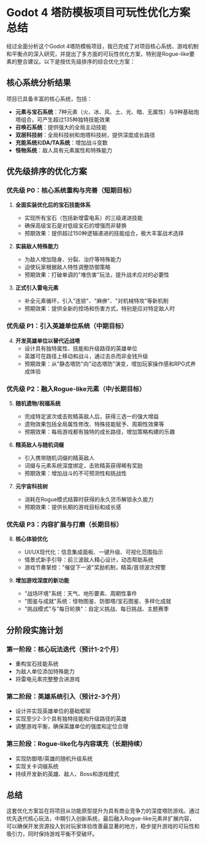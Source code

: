 # Godot 4 塔防模板项目可玩性优化方案总结

经过全面分析这个Godot 4塔防模板项目，我已完成了对项目核心系统、游戏机制和平衡点的深入研究，并提出了多方面的可玩性优化方案，特别是Rogue-like要素的整合建议。以下是按优先级排序的综合优化方案：

## 核心系统分析结果

项目已具备丰富的核心系统，包括：
- **元素与宝石系统**：7种元素（火、冰、风、土、光、暗、无属性）与9种基础炮塔组合，可产生超过135种独特技能效果
- **召唤石系统**：提供强大的全局主动技能
- **双层科技树**：全局科技树和炮塔科技树，提供深度成长路径
- **充能系统**和**DA/TA系统**：增加战斗变数
- **怪物系统**：敌人具有元素属性和特殊能力

## 优先级排序的优化方案

### 优先级 P0：核心系统重构与完善（短期目标）

1. **全面实装优化后的宝石技能体系**
   - 实现所有宝石（包括新增雷电系）的三级递进技能
   - 确保高级宝石是对低级宝石的增强而非替换
   - 预期效果：提供超过150种逻辑递进的技能组合，极大丰富战术选择

2. **实装敌人特殊能力**
   - 为敌人增加隐身、分裂、治疗等特殊能力
   - 迫使玩家根据敌人特性调整防御策略
   - 预期效果：打破单调的"堆伤害"玩法，提升战术应对的必要性

3. **正式引入雷电元素**
   - 补全元素循环，引入"连锁"、"麻痹"、"对机械特攻"等新机制
   - 预期效果：提供全新的控场和伤害方式，特别是应对特定敌人时

### 优先级 P1：引入英雄单位系统（中期目标）

4. **开发英雄单位以替代近战塔**
   - 设计具有独特属性、技能和升级路径的英雄单位
   - 英雄可在路径上移动和战斗，通过击杀而非金钱升级
   - 预期效果：从"静态塔防"向"动态塔防"演变，增加玩家操作感和RPG式养成体验

### 优先级 P2：融入Rogue-like元素（中/长期目标）

5. **随机遗物/祝福系统**
   - 完成特定波次或击败精英敌人后，获得三选一的强大增益
   - 遗物效果包括全局属性修改、特殊技能赋予、周期性效果等
   - 预期效果：每局游戏都有独特的成长路径，增加策略构建的乐趣

6. **精英敌人与随机词缀**
   - 引入携带随机词缀的精英敌人
   - 词缀与元素系统深度绑定，击败精英获得稀有奖励
   - 预期效果：增加战斗的不可预测性和挑战性

7. **元宇宙科技树**
   - 消耗在Rogue模式结算时获得的永久货币解锁永久能力
   - 预期效果：提供长期的游戏目标和成长感

### 优先级 P3：内容扩展与打磨（长期目标）

8. **核心体验优化**
   - UI/UX现代化：信息集成面板、一键升级、可视化范围指示
   - 情景式新手引导：前三波敌人精心设计，动态帮助系统
   - 游戏节奏掌控："催促下一波"奖励机制，精英/首领波次预警

9. **增加游戏深度的新功能**
   - "战场环境"系统：天气、地形要素、周期性事件
   - "图鉴与成就"系统：怪物图鉴、防御塔/宝石图鉴、多样化成就
   - "挑战模式"与"每日轮换"：自定义挑战、每日挑战、主题赛季

## 分阶段实施计划

### 第一阶段：核心玩法迭代（预计1-2个月）
- 重构宝石技能系统
- 为敌人单位添加特殊能力
- 将雷电元素完整整合进游戏

### 第二阶段：英雄系统引入（预计2-3个月）
- 设计并实现英雄单位的基础框架
- 实现至少2-3个具有独特技能和升级路径的英雄
- 调整游戏平衡，确保英雄单位的强度和定位合理

### 第三阶段：Rogue-like化与内容填充（长期持续）
- 实现防御塔/英雄的随机升级系统
- 实现关卡词缀系统
- 持续开发新的英雄、敌人、Boss和游戏模式

## 总结

这套优化方案旨在将项目从功能原型提升为具有商业竞争力的深度塔防游戏。通过优先迭代核心玩法，中期引入创新系统，最后融入Rogue-like元素并扩展内容，可以确保开发资源投入到对玩家体验改善最显著的地方，稳步提升游戏的可玩性和吸引力，同时保持游戏平衡不受破坏。
